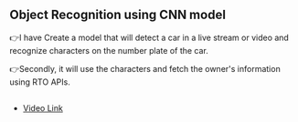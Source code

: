 
## Object Recognition using CNN model

👉I have Create a model that will detect a car in a live stream or video and recognize characters on the number plate of the car.

👉Secondly, it will use the characters and fetch the owner's information using RTO APIs.

##
- [Video Link](https://www.linkedin.com/posts/tejaswininagtode_task08-worldrecordholder-training-activity-6834460546067177472-kGt7?utm_source=share&utm_medium=member_desktop)

